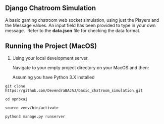 ## Django Chatroom Simulation

A basic gaming chatroom web socket simulation, using just the Players and the Message values. An input field has been provided to type in your own message. 
Refer to the **data.json** file for checking the data format.


## Running the Project (MacOS)

1. Using your local development server. 

   Navigate to your empty project directory on your MacOS and then:
   
   Assuming you have Python 3.X installed
  
  `git clone https://github.com/DevendraBAJAJ/basic_chatroom_simulation.git`

  `cd opnbxai`

  `source venv/bin/activate`

  `python3 manage.py runserver`
